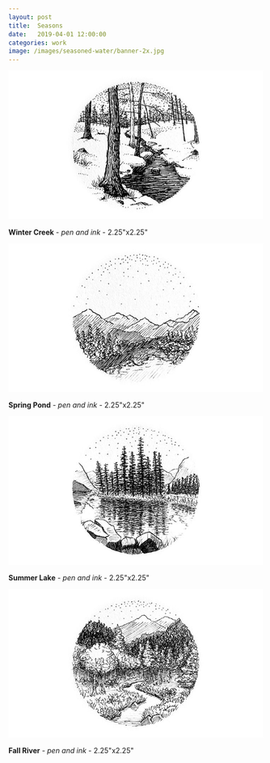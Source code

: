 ```yaml
---
layout: post
title:  Seasons
date:   2019-04-01 12:00:00
categories: work
image: /images/seasoned-water/banner-2x.jpg
---
```


![Winter Creek](/images/seasoned-water/winter-creek-cropped.jpg)

**Winter Creek** - *pen and ink* - 2.25"x2.25"

![Spring Pond](/images/seasoned-water/spring-pond-cropped.jpg)

**Spring Pond** - *pen and ink* - 2.25"x2.25"

![Summer Lake](/images/seasoned-water/summer-lake-cropped.jpg)

**Summer Lake** - *pen and ink* - 2.25"x2.25"

![Fall River](/images/seasoned-water/fall-river-cropped.jpg)

**Fall River** - *pen and ink* - 2.25"x2.25"
